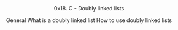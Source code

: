 <header> 0x18. C - Doubly linked lists

General
What is a doubly linked list
How to use doubly linked lists

